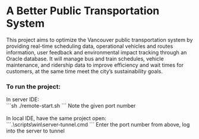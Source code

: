 # A Better Public Transportation System
This project aims to optimize the Vancouver public transportation system by providing real-time scheduling data, operational vehicles and routes information, user feedback and environmental impact tracking through an Oracle database. It will manage bus and train schedules, vehicle maintenance, and ridership data to improve efficiency and wait times for customers, at the same time meet the city’s sustainability goals. 

<h3>To run the project: </h3>
In server IDE: <br>
```sh ./remote-start.sh
```
Note the given port number
<br><br>
In local IDE, have the same project open: <br>
```.\scripts\win\server-tunnel.cmd
```
Enter the port number from above, log into the server to tunnel

